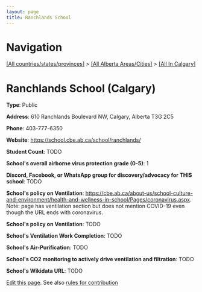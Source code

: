 ```yaml
---
layout: page
title: Ranchlands School
---
```

# Navigation

[[All countries/states/provinces]](../../..) > [[All Alberta Areas/Cities]](../..) > [[All In Calgary]](..)

# Ranchlands School (Calgary)

**Type**: Public

**Address**: 610 Ranchlands Boulevard NW, Calgary, Alberta T3G 2C5

**Phone**: 403-777-6350

**Website**: <https://school.cbe.ab.ca/school/ranchlands/>

**Student Count**: TODO

**School's overall airborne virus protection grade (0-5)**: 1

**Discord, Facebook, or WhatsApp group for discovery/advocacy for THIS school**: TODO

**School's policy on Ventilation**: <https://cbe.ab.ca/about-us/school-culture-and-environment/health-and-wellness-in-school/Pages/coronavirus.aspx>. Note: page has ventilation section but does not mention COVID-19 even though the URL ends with coronavirus.

**School's policy on Ventilation**: TODO

**School's Ventilation Work Completion**: TODO

**School's Air-Purification**: TODO

**School's CO2 monitoring to actively drive ventilation and filtration**: TODO

**School's Wikidata URL**: TODO


[Edit this page](https://github.com/ventilate-schools/AB/edit/main/./Calgary/Ranchlands_School.md). See also [rules for contribution](../../../contribution-rules/)